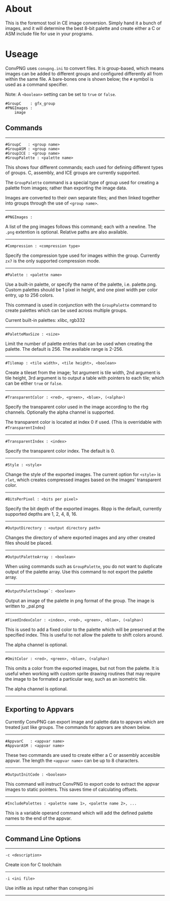 # About

This is the foremost tool in CE image conversion. Simply hand it a bunch of images, and it will determine the best 8-bit palette and create either a C or ASM include file for use in your programs.

# Useage

ConvPNG uses `convpng.ini` to convert files. It is group-based, which means images can be added to different groups and configured differently all from within the same file. A bare-bones one is shown below; the `#` symbol is used as a command specifier.

Note: A `<boolean>` setting can be set to `true` or `false`.

    #GroupC    : gfx_group
    #PNGImages :
        image

## Commands

----

    #GroupC   : <group name>
    #GroupASM : <group name>
    #GroupICE : <group name>
    #GroupPalette : <palette name>
 
This shows four different commands; each used for defining different types of groups. C, assembly, and ICE groups are currently supported.

The `GroupPalette` command is a special type of group used for creating a palette from images; rather than exporting the image data.

Images are converted to their own separate files; and then linked together into groups through the use of `<group name>`.

----

    #PNGImages :

A list of the png images follows this command; each with a newline. The `.png` extention is optional. Relative paths are also available.

----

    #Compression : <compression type>
    
Specify the compression type used for images within the group. Currently `zx7` is the only supported compression mode.

----

    #Palette : <palette name>
    
Use a built-in palette, or specify the name of the palette, i.e. palette.png. Custom palettes should be 1 pixel in height, and one pixel width per color entry, up to 256 colors.

This command is used in conjunction with the `GroupPalette` command to create palettes which can be used across multiple groups.

Current built-in palettes: xlibc, rgb332

----

    #PaletteMaxSize : <size>

Limit the number of palette entries that can be used when creating the palette. The default is 256. The available range is 2-256.

----

    #Tilemap : <tile width>, <tile height>, <boolean>
    
Create a tileset from the image; 1st argument is tile width, 2nd argument is tile height, 3rd argument is to output a table with pointers to each tile; which can be either `true` or `false`.

----

    #TransparentColor : <red>, <green>, <blue>, (<alpha>)
    
Specify the transparent color used in the image according to the rbg channels. Optionally the alpha channel is supported. 

The transparent color is located at index 0 if used. (This is overridable with `#TransparentIndex`)

----

    #TransparentIndex : <index>
    
Specify the transparent color index. The default is 0.

----

    #Style : <style>
    
Change the style of the exported images. The current option for `<style>` is `rlet`, which creates compressed images based on the images' transparent color.

----

    #BitsPerPixel : <bits per pixel>

Specify the bit depth of the exported images. 8bpp is the default, currently supported depths are 1, 2, 4, 8, 16.

----

    #OutputDirectory : <output directory path>
    
Changes the directory of where exported images and any other created files should be placed.

----

    #OutputPaletteArray : <boolean>
    
When using commands such as `GroupPalette`, you do not want to duplicate output of the palette array. Use this command to not export the palette array.

---
 
    #OutputPaletteImage`: <boolean>
    
Output an image of the palette in png format of the group. The image is written to <group name>_pal.png

----

    #FixedIndexColor : <index>, <red>, <green>, <blue>, (<alpha>)
    
This is used to add a fixed color to the palette which will be preserved at the specified index. This is useful to not allow the palette to shift colors around.

The alpha channel is optional.

----

    #OmitColor : <red>, <green>, <blue>, (<alpha>)

This omits a color from the exported images, but not from the palette. It is useful when working with custom sprite drawing routines that may require the image to be formated a particular way, such as an isometric tile.

The alpha channel is optional.

----

## Exporting to Appvars

Currently ConvPNG can export image and palette data to appvars which are treated just like groups. The commands for appvars are shown below.

---

    #AppvarC   : <appvar name>
    #AppvarASM : <appvar name>
    
These two commands are used to create either a C or assembly accesible appvar. The length the `<appvar name>` can be up to 8 characters.

----

    #OutputInitCode : <boolean>
    
This command will instruct ConvPNG to export code to extract the appvar images to static pointers. This saves time of calculating offsets.

----

    #IncludePalettes : <palette name 1>, <palette name 2>, ...
    
This is a variable operand command which will add the defined palette names to the end of the appvar.

----

## Command Line Options

----

    -c <description>
   
Create icon for C toolchain

----

    -i <ini file>
    
Use inifile as input rather than convpng.ini

----

